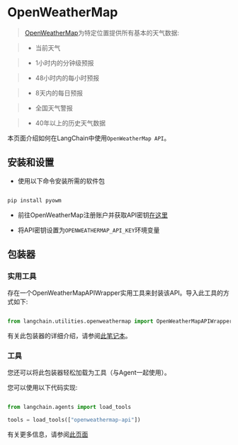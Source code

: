# OpenWeatherMap



>[OpenWeatherMap](https://openweathermap.org/api/)为特定位置提供所有基本的天气数据:

>- 当前天气

>- 1小时内的分钟级预报

>- 48小时内的每小时预报

>- 8天内的每日预报

>- 全国天气警报

>- 40年以上的历史天气数据



本页面介绍如何在LangChain中使用`OpenWeatherMap API`。



## 安装和设置



- 使用以下命令安装所需的软件包

```bash

pip install pyowm

```

- 前往OpenWeatherMap注册账户并获取API密钥[在这里](https://openweathermap.org/api/)

- 将API密钥设置为`OPENWEATHERMAP_API_KEY`环境变量



## 包装器



### 实用工具



存在一个OpenWeatherMapAPIWrapper实用工具来封装该API。导入此工具的方式如下:



```python

from langchain.utilities.openweathermap import OpenWeatherMapAPIWrapper

```



有关此包装器的详细介绍，请参阅[此笔记本](../modules/agents/tools/examples/openweathermap.ipynb)。



### 工具



您还可以将此包装器轻松加载为工具（与Agent一起使用）。

您可以使用以下代码实现:



```python

from langchain.agents import load_tools

tools = load_tools(["openweathermap-api"])

```



有关更多信息，请参阅[此页面](../modules/agents/tools/getting_started.md)

